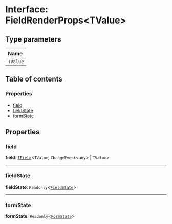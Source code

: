 # Interface: FieldRenderProps\<TValue>

## Type parameters

| Name |
| :------ |
| `TValue` |

## Table of contents

### Properties

* [field](/auto-docs/free-layout-editor/interfaces/FieldRenderProps.md#field)
* [fieldState](/auto-docs/free-layout-editor/interfaces/FieldRenderProps.md#fieldstate)
* [formState](/auto-docs/free-layout-editor/interfaces/FieldRenderProps.md#formstate)

## Properties

### field

**field**: [`IField`](/auto-docs/free-layout-editor/interfaces/IField.md)<`TValue`, `ChangeEvent`<`any`> | `TValue`>

***

### fieldState

**fieldState**: `Readonly`<[`FieldState`](/auto-docs/free-layout-editor/interfaces/FieldState.md)>

***

### formState

**formState**: `Readonly`<[`FormState`](/auto-docs/free-layout-editor/interfaces/FormState.md)>
